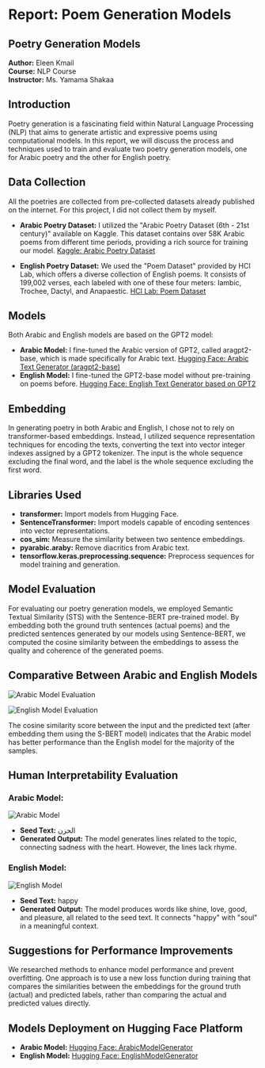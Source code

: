 # Report: Poem Generation Models

## Poetry Generation Models

**Author:** Eleen Kmail  
**Course:** NLP Course  
**Instructor:** Ms. Yamama Shakaa  

## Introduction

Poetry generation is a fascinating field within Natural Language Processing (NLP) that aims to generate artistic and expressive poems using computational models. In this report, we will discuss the process and techniques used to train and evaluate two poetry generation models, one for Arabic poetry and the other for English poetry.

## Data Collection

All the poetries are collected from pre-collected datasets already published on the internet. For this project, I did not collect them by myself.

- **Arabic Poetry Dataset:** I utilized the "Arabic Poetry Dataset (6th - 21st century)" available on Kaggle. This dataset contains over 58K Arabic poems from different time periods, providing a rich source for training our model. [Kaggle: Arabic Poetry Dataset](https://www.kaggle.com/datasets/fahd09/arabic-poetry-dataset-478-2017)
  
- **English Poetry Dataset:** We used the "Poem Dataset" provided by HCI Lab, which offers a diverse collection of English poems. It consists of 199,002 verses, each labeled with one of these four meters: Iambic, Trochee, Dactyl, and Anapaestic. [HCI Lab: Poem Dataset](https://hci-lab.github.io/LearningMetersPoems/)

## Models

Both Arabic and English models are based on the GPT2 model:
- **Arabic Model:** I fine-tuned the Arabic version of GPT2, called aragpt2-base, which is made specifically for Arabic text. [Hugging Face: Arabic Text Generator (aragpt2-base)](https://huggingface.co/aubmindlab/aragpt2-base)
- **English Model:** I fine-tuned the GPT2-base model without pre-training on poems before. [Hugging Face: English Text Generator based on GPT2](https://huggingface.co/gpt2)

## Embedding

In generating poetry in both Arabic and English, I chose not to rely on transformer-based embeddings. Instead, I utilized sequence representation techniques for encoding the texts, converting the text into vector integer indexes assigned by a GPT2 tokenizer. The input is the whole sequence excluding the final word, and the label is the whole sequence excluding the first word.

## Libraries Used

- **transformer:** Import models from Hugging Face.
- **SentenceTransformer:** Import models capable of encoding sentences into vector representations.
- **cos_sim:** Measure the similarity between two sentence embeddings.
- **pyarabic.araby:** Remove diacritics from Arabic text.
- **tensorflow.keras.preprocessing.sequence:** Preprocess sequences for model training and generation.

## Model Evaluation

For evaluating our poetry generation models, we employed Semantic Textual Similarity (STS) with the Sentence-BERT pre-trained model. By embedding both the ground truth sentences (actual poems) and the predicted sentences generated by our models using Sentence-BERT, we computed the cosine similarity between the embeddings to assess the quality and coherence of the generated poems.

## Comparative Between Arabic and English Models
![Arabic Model Evaluation](PoemGeneratorModels/images/Arabic_model_evaluation.png)

![English Model Evaluation](PoemGeneratorModels/images/English_model_evaluation.png)

The cosine similarity score between the input and the predicted text (after embedding them using the S-BERT model) indicates that the Arabic model has better performance than the English model for the majority of the samples.

## Human Interpretability Evaluation

### Arabic Model:
![Arabic Model](PoemGeneratorModels/images/Arabic_model_results.png)
- **Seed Text:** الحزن
- **Generated Output:** The model generates lines related to the topic, connecting sadness with the heart. However, the lines lack rhyme.

### English Model:
![English Model](PoemGeneratorModels/images/English_model_results.png)
- **Seed Text:** happy
- **Generated Output:** The model produces words like shine, love, good, and pleasure, all related to the seed text. It connects "happy" with "soul" in a meaningful context.

## Suggestions for Performance Improvements

We researched methods to enhance model performance and prevent overfitting. One approach is to use a new loss function during training that compares the similarities between the embeddings for the ground truth (actual) and predicted labels, rather than comparing the actual and predicted values directly.

## Models Deployment on Hugging Face Platform

- **Arabic Model:** [Hugging Face: ArabicModelGenerator](https://huggingface.co/EleenKmail/ArabicModelGenerator)
- **English Model:** [Hugging Face: EnglishModelGenerator](https://huggingface.co/EleenKmail/EnglishModelGenerator)
